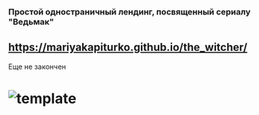 ### Простой одностраничный лендинг, посвященный сериалу "Ведьмак"
## https://mariyakapiturko.github.io/the_witcher/
Еще не закончен
# ![template](https://user-images.githubusercontent.com/48768449/73883792-9d8f2900-4875-11ea-8b8f-a8186057e3d9.jpg)
